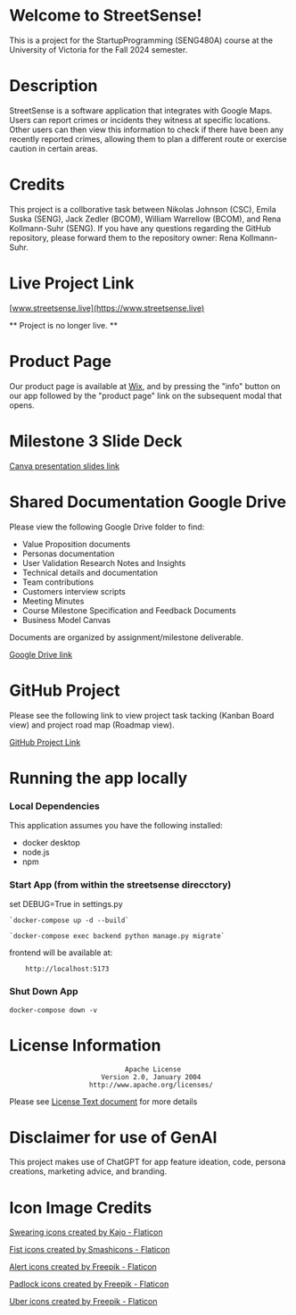 # Welcome to StreetSense!
This is a project for the StartupProgramming (SENG480A) course at the University of Victoria for the Fall 2024 semester.

# Description
StreetSense is a software application that integrates with Google Maps. Users can report crimes or incidents they witness at specific locations. Other users can then view this information to check if there have been any recently reported crimes, allowing them to plan a different route or exercise caution in certain areas. 

# Credits
This project is a collborative task between Nikolas Johnson (CSC), Emila Suska (SENG), Jack Zedler (BCOM), William Warrellow (BCOM), and Rena Kollmann-Suhr (SENG). If you have any questions regarding the GitHub repository, please forward them to the repository owner: Rena Kollmann-Suhr.

# Live Project Link
[www.streetsense.live](https://www.streetsense.live)

** Project is no longer live. **

# Product Page

Our product page is available at [Wix](https://williamdw6.wixsite.com/streetsense), and by pressing the "info" button on our app followed by the "product page" link on the subsequent modal that opens.

# Milestone 3 Slide Deck
[Canva presentation slides link](https://www.canva.com/design/DAGXtvv-OYY/TmOeM271FtU25H9288DUEw/edit?utm_content=DAGXtvv-OYY&utm_campaign=designshare&utm_medium=link2&utm_source=sharebutton)

# Shared Documentation Google Drive
Please view the following Google Drive folder to find:
- Value Proposition documents
- Personas documentation
- User Validation Research Notes and Insights
- Technical details and documentation 
- Team contributions 
- Customers interview scripts
- Meeting Minutes
- Course Milestone Specification and Feedback Documents
- Business Model Canvas

Documents are organized by assignment/milestone deliverable.

[Google Drive link](https://drive.google.com/drive/folders/1W2iV3MWGx_8mnkRk0J0EOlWDbFJizGsx?usp=sharing_)

# GitHub Project
Please see the following link to view project task tacking (Kanban Board view) and project road map (Roadmap view).

[GitHub Project Link](https://github.com/users/renakollmannsuhr/projects/1/views/1)

# Running the app locally
### Local Dependencies
This application assumes you have the following installed:
- docker desktop
- node.js
- npm

### Start App (from within the streetsense direcctory)

set DEBUG=True in settings.py
    
    `docker-compose up -d --build`
    
    `docker-compose exec backend python manage.py migrate`
    
frontend will be available at: 
    
        http://localhost:5173 

### Shut Down App

    docker-compose down -v

# License Information

                                 Apache License
                           Version 2.0, January 2004
                        http://www.apache.org/licenses/
    
Please see [License Text document](LICENSE) for more details

# Disclaimer for use of GenAI

This project makes use of ChatGPT for app feature ideation, code, persona creations, marketing advice, and branding.

# Icon Image Credits
<a href="https://www.flaticon.com/free-icons/swearing" title="swearing icons">Swearing icons created by Kajo - Flaticon</a>

<a href="" title="fist icons">Fist icons created by Smashicons - Flaticon</a>

<a href="" title="alert icons">Alert icons created by Freepik - Flaticon</a>

<a href="" title="padlock icons">Padlock icons created by Freepik - Flaticon</a>

<a href="https://www.flaticon.com/free-icons/uber" title="uber icons">Uber icons created by Freepik - Flaticon</a>

